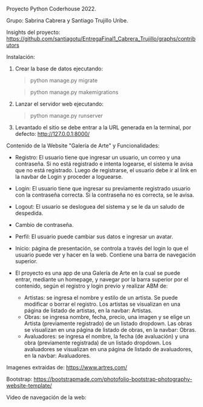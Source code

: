 Proyecto Python Coderhouse 2022.

Grupo: Sabrina Cabrera y Santiago Trujillo Uribe.

Insights del proyecto: https://github.com/santiagotu/EntregaFinal1_Cabrera_Trujillo/graphs/contributors

Instalación: 

1. Crear la base de datos ejecutando:

	>	python manage.py migrate

	>	python manage.py makemigrations

2. Lanzar el servidor web ejecutando:

	> python manage.py runserver

3. Levantado el sitio se debe entrar a la URL generada en la terminal, por defecto: http://127.0.0.1:8000/

Contenido de la Website "Galería de Arte" y Funcionalidades: 

* Registro:
	El usuario tiene que ingresar un usuario, un correo y una contraseña.
	Si no está registrado e intenta logearse, el sistema le avisa que no está registrado.
	Luego de registrarse, el usuario debe ir al link en la navbar de Login y proceder a loguearse.

* Login: 
	El usuario tiene que ingresar su previamente registrado usuario con la contraseña correcta.
	Si la contraseña no es correcta, se le avisa.

* Logout: El usuario se desloguea del sistema y se le da un saludo de despedida.

* Cambio de contraseña.

* Perfil: 
	El usuario puede cambiar sus datos e ingresar un avatar.	

* Inicio: página de presentación, se controla a través del login lo que el usuario puede ver y hacer en la web.
	Contiene una barra de navegación superior.

* El proyecto es una app de una Galería de Arte en la cual se puede entrar, mediante un homepage, y navegar por la barra superior por el contenido, según el registro y login previo y realizar ABM de:

	* Artistas: se ingresa el nombre y estilo de un artista. Se puede modificar o borrar el registro.
		Los artistas se visualizan en una página de listado de artistas, en la navbar: Artistas.
	* Obras: se ingresa nombre, fecha, precio, una imagen y se elige un Artista (previamente registrado) de un listado dropdown.
		Las obras se visualizan en una página de listado de obras, en la navbar: Obras.
	* Avaluadores: se ingresa el nombre, la fecha (de avaluación) y una obra (previamente registrada) de un listado dropdown.
		Los avaluadores se visualizan en una página de listado de avaluadores, en la navbar: Avaluadores.

Imagenes extraidas de: https://www.artres.com/

Bootstrap: https://bootstrapmade.com/photofolio-bootstrap-photography-website-template/

Video de navegación de la web:	


